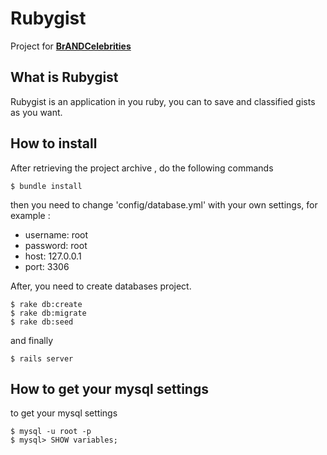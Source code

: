 Rubygist
===================

Project for **[BrANDCelebrities](http://brandandcelebrities.com/)**

What is Rubygist
-------------

Rubygist is an application in you ruby, you can to save and classified gists as you want.

How to install
-------------

After retrieving the project archive , do the following commands

    $ bundle install

then you need to change 'config/database.yml' with your own settings, for example :

 - username: root
 - password: root
 - host: 127.0.0.1
 - port: 3306


After, you need to create databases project.

    $ rake db:create
    $ rake db:migrate
    $ rake db:seed

  and finally

    $ rails server

How to get your mysql settings
-------------
to get your mysql settings

    $ mysql -u root -p
    $ mysql> SHOW variables;


